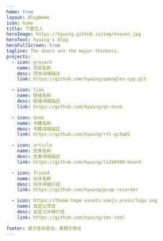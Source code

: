 ```yaml
---
home: true
layout: BlogHome
icon: home
title: 下里巴人
heroImage: https://hywing.github.io/img/heaven.jpg
heroText: hywing's blog
heroFullScreen: true
tagline: The doers are the major thinkers.
projects:
  - icon: project
    name: 项目名称
    desc: 项目详细描述
    link: https://github.com/hywing/opengles-cpp.git

  - icon: link
    name: 链接名称
    desc: 链接详细描述
    link: https://github.com/hywing/qt-mvvm

  - icon: book
    name: 书籍名称
    desc: 书籍详细描述
    link: https://github.com/hywing/rtt-gc9a01

  - icon: article
    name: 文章名称
    desc: 文章详细描述
    link: https://github.com/hywing/ls2k0300-board

  - icon: friend
    name: 伙伴名称
    desc: 伙伴详细介绍
    link: https://github.com/hywing/pcap-recorder

  - icon: https://theme-hope-assets.vuejs.press/logo.svg
    name: 自定义项目
    desc: 自定义详细介绍
    link: https://github.com/hywing/imc-tool

footer: 君子性非异也，善假于物也
---
```

